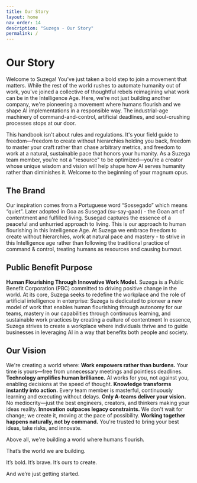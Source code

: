```yaml
---
title: Our Story
layout: home
nav_order: 14
description: "Suzega - Our Story"
permalink: /
---
```

# Our Story
Welcome to Suzega! You've just taken a bold step to join a movement that matters. While the rest of the world rushes to automate humanity out of work, you've joined a collective of thoughtful rebels reimagining what work can be in the Intelligence Age. Here, we're not just building another company, we're pioneering a movement where humans flourish and we shape AI implementations in a responsible way. The industrial-age machinery of command-and-control, artificial deadlines, and soul-crushing processes stops at our door.

This handbook isn't about rules and regulations. It's your field guide to freedom—freedom to create without hierarchies holding you back, freedom to master your craft rather than chase arbitrary metrics, and freedom to work at a natural, sustainable pace that honors your humanity. As a Suzega team member, you're not a "resource" to be optimized—you're a creator whose unique wisdom and vision will help shape how AI serves humanity rather than diminishes it. Welcome to the beginning of your magnum opus.

## The Brand 
Our inspiration comes from a Portuguese word “Sossegado” which means “quiet”. Later adopted in Goa as Susegad (su-say-gaad) - the Goan art of contentment and fulfilled living. Susegad captures the essence of a peaceful and unhurried approach to living. This is our approach to human flourishing in this Intelligence Age.
At Suzega we embrace freedom to create without hierarchies, work at natural pace and mastery - to strive in this Intelligence age rather than following the traditional practice of command & control, treating humans as resources and causing burnout. 

## Public Benefit Purpose
**Human Flourishing Through Innovative Work Model.**
Suzega is a Public Benefit Corporation (PBC) committed to driving positive change in the world. At its core, Suzega seeks to redefine the workplace and the role of artificial intelligence in enterprise:
Suzega is dedicated to pioneer a new model of work that enables human flourishing through autonomy for our teams, mastery in our capabilities through continuous learning, and sustainable work practices by creating a culture of contentment
In essence, Suzega strives to create a workplace where individuals thrive and to guide businesses in leveraging AI in a way that benefits both people and society.

## Our Vision

We're creating a world where:
**Work empowers rather than burdens.** Your time is yours—free from unnecessary meetings and pointless deadlines.
**Technology amplifies human brilliance.** AI works for you, not against you, enabling decisions at the speed of thought.
**Knowledge transforms instantly into action.** Every team member is masterful, continuously learning and executing without delays.
**Only A-teams deliver your vision.** No mediocrity—just the best engineers, creators, and thinkers making your ideas reality.
**Innovation outpaces legacy constraints.** We don't wait for change; we create it, moving at the pace of possibility.
**Working together happens naturally, not by command.** You're trusted to bring your best ideas, take risks, and innovate.

Above all, we're building a world where humans flourish.

That’s the world we are building.

It’s bold. It’s brave. It’s ours to create.

And we’re just getting started.

